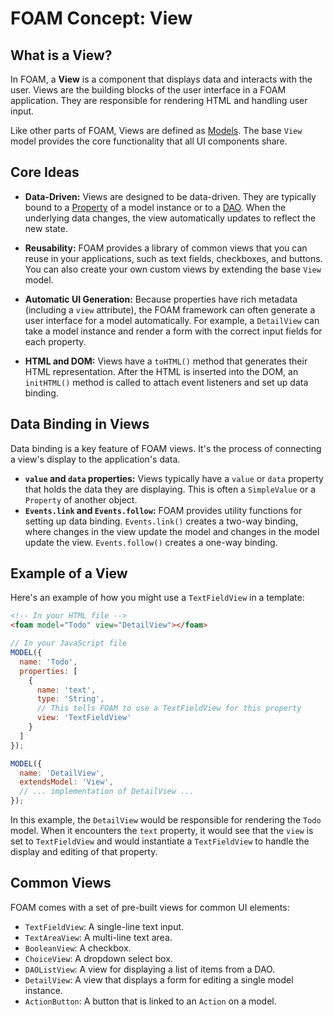 # FOAM Concept: View

## What is a View?

In FOAM, a **View** is a component that displays data and interacts with the user. Views are the building blocks of the user interface in a FOAM application. They are responsible for rendering HTML and handling user input.

Like other parts of FOAM, Views are defined as [Models](CONCEPT_MODEL.md). The base `View` model provides the core functionality that all UI components share.

## Core Ideas

*   **Data-Driven:** Views are designed to be data-driven. They are typically bound to a [Property](CONCEPT_PROPERTY.md) of a model instance or to a [DAO](CONCEPT_DAO.md). When the underlying data changes, the view automatically updates to reflect the new state.

*   **Reusability:** FOAM provides a library of common views that you can reuse in your applications, such as text fields, checkboxes, and buttons. You can also create your own custom views by extending the base `View` model.

*   **Automatic UI Generation:** Because properties have rich metadata (including a `view` attribute), the FOAM framework can often generate a user interface for a model automatically. For example, a `DetailView` can take a model instance and render a form with the correct input fields for each property.

*   **HTML and DOM:** Views have a `toHTML()` method that generates their HTML representation. After the HTML is inserted into the DOM, an `initHTML()` method is called to attach event listeners and set up data binding.

## Data Binding in Views

Data binding is a key feature of FOAM views. It's the process of connecting a view's display to the application's data.

*   **`value` and `data` properties:** Views typically have a `value` or `data` property that holds the data they are displaying. This is often a `SimpleValue` or a `Property` of another object.
*   **`Events.link` and `Events.follow`:** FOAM provides utility functions for setting up data binding. `Events.link()` creates a two-way binding, where changes in the view update the model and changes in the model update the view. `Events.follow()` creates a one-way binding.

## Example of a View

Here's an example of how you might use a `TextFieldView` in a template:

```html
<!-- In your HTML file -->
<foam model="Todo" view="DetailView"></foam>
```

```javascript
// In your JavaScript file
MODEL({
  name: 'Todo',
  properties: [
    {
      name: 'text',
      type: 'String',
      // This tells FOAM to use a TextFieldView for this property
      view: 'TextFieldView'
    }
  ]
});

MODEL({
  name: 'DetailView',
  extendsModel: 'View',
  // ... implementation of DetailView ...
});
```

In this example, the `DetailView` would be responsible for rendering the `Todo` model. When it encounters the `text` property, it would see that the `view` is set to `TextFieldView` and would instantiate a `TextFieldView` to handle the display and editing of that property.

## Common Views

FOAM comes with a set of pre-built views for common UI elements:

*   `TextFieldView`: A single-line text input.
*   `TextAreaView`: A multi-line text area.
*   `BooleanView`: A checkbox.
*   `ChoiceView`: A dropdown select box.
*   `DAOListView`: A view for displaying a list of items from a DAO.
*   `DetailView`: A view that displays a form for editing a single model instance.
*   `ActionButton`: A button that is linked to an `Action` on a model.
